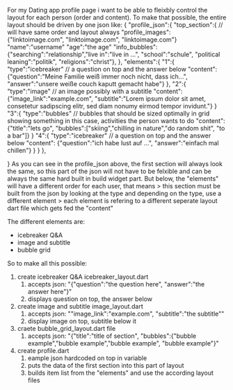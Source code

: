For my Dating app profile page i want to be able to fleixbly control the layout for each person (order and content).
To make that possible, the entire layout should be driven by one json like:
{
	"profile_json":{
		"top_section":{ // will have same order and layout always
			"profile_images":{"linktoimage.com", "linktoimage.com", "linktoimage.com"}
			"name":"username"
			"age":"the age"
			"info_bubbles":{"searching":"relationship","live in":"live in ...", "school":"schule", "political leaning":"politik", "religions":"christ"},
		},
		"elements":{
			"1":{
				"type":"icebreaker" // a question on top and the answer below
				"content": {"question":"Meine Familie weiß immer noch nicht, dass ich...", "answer":"unsere weiße couch kaputt gemacht habe"}
			},
			"2":{
				"type":"image" // an image possibly with a subtitle
				"content": {"image_link":"example.com", "subtitle":"Lorem ipsum dolor sit amet, consetetur sadipscing elitr, sed diam nonumy eirmod tempor invidunt."}
			}
			"3":{
				"type":"bubbles" // bubbles that should be sized optimally in grid showing something in this case, activities the person wants to do
				"content": {"title":"lets go", "bubbles":["skiing","chilling in nature","do random shit", "to a bar"]}
			}
			"4":{
				"type":"icebreaker" // a question on top and the answer below
				"content": {"question":"ich habe lust auf ...", "answer":"einfach mal chillen"}
			}
		}
	},
	
}
As you can see in the profile_json above, the first section will always look the same, so this part of the json will not have to be felxible and can be always the same hard built in build widget part.
But below, the "elements" will have a different order for each user, that means > this section must be built from the json by looking at the type and depending on the type, use a different element > each element is refering to a different seperate layout dart file which gets fed the "content"

The different elements are:
- icebreaker Q&A
- image and subtitle
- bubble grid

So to make all this possible:
1. create icebreaker Q&A icebreaker_layout.dart
	1. accepts json: "{"question":"the question here", "answer":"the answer here"}"
	2. displays question on top, the answer below
2. create image and subtitle image_layout.dart 
	1. accepts json: ""image_link":"example.com", "subtitle":"the subtitle""
	2. display image on top, subtitle below it
3. craete bubble_grid_layout.dart file
	1. accepts json: "{"title":"title of section", "bubbles":{"bubble example","bubble example","bubble example", "bubble example"}"
4. create profile.dart 
	1. eample json hardcoded on top in variable
	2. puts the data of the first section into this part of layout
	3. builds item list from the "elements" and use the according layout files